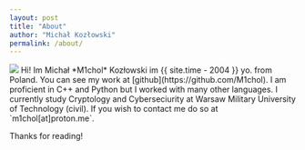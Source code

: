 ```yaml
---
layout: post
title: "About"
author: "Michał Kozłowski"
permalink: /about/
---
```


<img class="post-image-left" src="/m1/assets/images/michol.jpg">
Hi! 
Im Michał *M1chol* Kozłowski im {{ site.time - 2004 }} yo. from Poland. You can see my work at [github](https://github.com/M1chol). I am proficient in C++ and Python but I worked with many other languages. I currently study Cryptology and Cyberseciurity at Warsaw Military University of Technology (civil). If you wish to contact me do so at `m1chol[at]proton.me`.

Thanks for reading!
